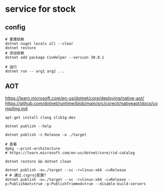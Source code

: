# service for stock

## config

```shell
# 重置依赖
dotnet nuget locals all --clear
dotnet restore
# 添加依赖
dotnet add package CsvHelper --version 30.0.1

# 运行
dotnet run -- arg1 arg2 ...
```

## AOT

<https://learn.microsoft.com/en-us/dotnet/core/deploying/native-aot/>
<https://github.com/dotnet/runtime/blob/main/src/coreclr/nativeaot/docs/compiling.md>

```shell
apt-get install clang zlib1g-dev

dotnet publish --help

dotnet publish -c Release -o ./target

# 查看
dpkg --print-architecture
# https://learn.microsoft.com/en-us/dotnet/core/rid-catalog

dotnet restore && dotnet clean

dotnet publish -o=./target --sc -r=linux-x64 -c=Release 
# # 通过.csproj配置?
dotnet publish -o=./target --sc -r=linux-x64 -c=Release -p:PublishAot=true -p:PublishTrimmed=true --disable-build-servers
```
